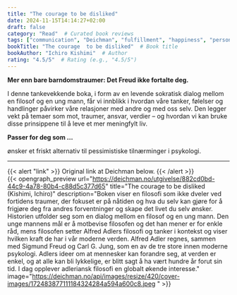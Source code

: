```yaml
---
title: "The courage to be disliked"
date: 2024-11-15T14:14:27+02:00
draft: false
category: "Read"  # Curated book reviews
tags: ["communication", "Deichman", "fulfillment", "happiness", "personal development", "philosophy", "psychology", "relationships", "review", "self confidence",]
bookTitle: "The courage  to be disliked"  # Book title
bookAuthor: "Ichiro Kishimi"  # Author
rating: "4.5/5"  # Rating (e.g., "4.5/5")
---
```

**Mer enn bare barndomstraumer: Det Freud ikke fortalte deg.**

I denne tankevekkende boka, i form av en levende sokratisk dialog mellom en filosof og en ung mann, får vi innblikk i hvordan våre tanker, følelser og handlinger påvirker våre relasjoner med andre og med oss selv. Den legger vekt på temaer som mot, traumer, ansvar, verdier – og hvordan vi kan bruke disse prinsippene til å leve et mer meningfylt liv.

**Passer for deg som …**

ønsker et friskt alternativ til pessimistiske tilnærminger i psykologi.

***

{{< alert "link" >}}
Original link at Deichman below.
{{< /alert >}}
<br>
{{< opengraph_preview url="https://deichman.no/utgivelse/882cd0bd-44c9-4a78-80b4-c88d5c377d65" title="The courage to be disliked (Kishimi, Ichiro)" description="Boken viser en filosofi som ikke dveler ved fortidens traumer, der fokuset er på nåtiden og hva du selv kan gjøre for å frigjøre deg fra andres forventninger og skape det livet du selv ønsker. Historien utfolder seg som en dialog mellom en filosof og en ung mann. Den unge mannens mål er å motbevise filosofen og det han mener er for enkle råd, mens filosofen setter Alfred Adlers filosofi og tanker i kontekst og viser hvilken kraft de har i vår moderne verden. Alfred Adler regnes, sammen med Sigmund Freud og Carl G. Jung, som en av de tre store innen moderne psykologi. Adlers ideer om at mennesker kan forandre seg, at verden er enkel, og at alle kan bli lykkelige, er blitt sagt å ha vært hundre år forut sin tid. I dag opplever adleriansk filosofi en globalt økende interesse." image="https://deichman.no/api/images/resize/420/cover-images/172483877111184324284a594a600c8.jpeg    " >}}